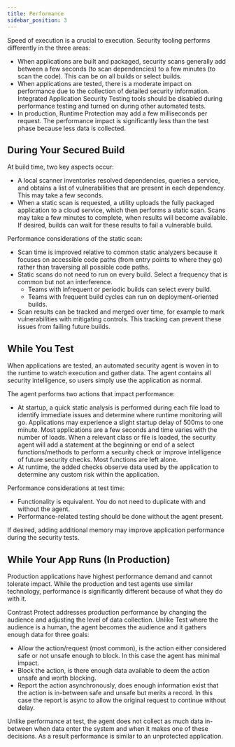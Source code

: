 ```yaml
---
title: Performance
sidebar_position: 3
---
```


Speed of execution is a crucial to execution. Security tooling performs differently in the three areas:

- When applications are built and packaged, security scans generally add between a few seconds (to scan dependencies) to a few minutes (to scan the code). This can be on all builds or select builds.
- When applications are tested, there is a moderate impact on performance due to the collection of detailed security information. Integrated Application Security Testing tools should be disabled during performance testing and turned on during other automated tests.
- In production, Runtime Protection may add a few milliseconds per request. The performance impact is significantly less than the test phase because less data is collected.

## During Your Secured Build
At build time, two key aspects occur:
- A local scanner inventories resolved dependencies, queries a service, and obtains a list of vulnerabilities that are present in each dependency. This may take a few seconds.
- When a static scan is requested, a utility uploads the fully packaged application to a cloud service, which then performs a static scan. Scans may take a few minutes to complete, when results will become available. If desired, builds can wait for these results to fail a vulnerable build.

Performance considerations of the static scan:
- Scan time is improved relative to common static analyzers because it focuses on accessible code paths (from entry points to where they go) rather than traversing all possible code paths.
- Static scans do not need to run on every build. Select a frequency that is common but not an interference.
   - Teams with infrequent or periodic builds can select every build.
   - Teams with frequent build cycles can run on deployment-oriented builds.
- Scan results can be tracked and merged over time, for example to mark vulnerabilities with mitigating controls. This tracking can prevent these issues from failing future builds.

## While You Test

When applications are tested, an automated security agent is woven in to the runtime to watch execution and gather data. The agent contains all security intelligence, so users simply use the application as normal.

The agent performs two actions that impact performance:

- At startup, a quick static analysis is performed during each file load to identify immediate issues and determine where runtime monitoring will go. Applications may experience a slight startup delay of 500ms to one minute. Most applications are a few seconds and time varies with the number of loads. When a relevant class or file is loaded, the security agent will add a statement at the beginning or end of a select functions/methods to perform a security check or improve intelligence of future security checks. Most functions are left alone.
- At runtime, the added checks observe data used by the application to determine any custom risk within the application.

Performance considerations at test time:
- Functionality is equivalent. You do not need to duplicate with and without the agent.
- Performance-related testing should be done without the agent present.

If desired, adding additional memory may improve application performance during the security tests.

## While Your App Runs (In Production)
Production applications have  highest performance demand and cannot tolerate impact. While the production and test agents use similar technology, performance is significantly different because of what they do with it.

Contrast Protect addresses production performance by changing the audience and adjusting the level of data collection. Unlike Test where the audience is a human, the agent becomes the audience and it gathers enough data for three goals:
- Allow the action/request (most common), is the action either considered safe or not unsafe enough to block. In this case the agent has minimal impact.
- Block the action, is there enough data available to deem the action unsafe and worth blocking.
- Report the action asynchronously, does enough information exist that the action is in-between safe and unsafe but merits a record. In this case the report is async to allow the original request to continue without delay.

Unlike performance at test, the agent does not collect as much data in-between when data enter the system and when it makes one of these decisions. As a result performance is similar to an unprotected application.